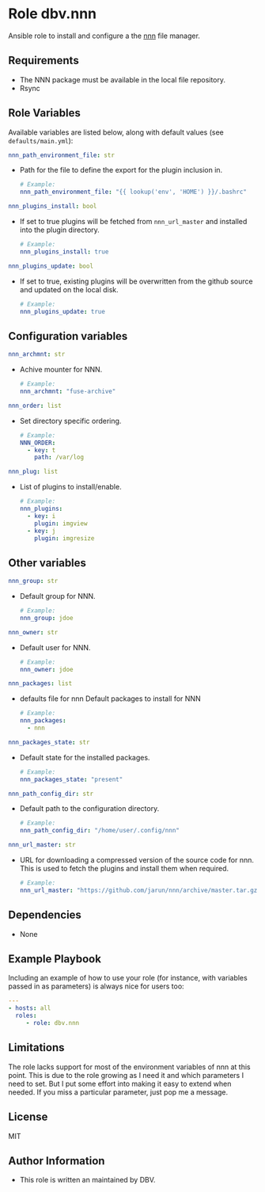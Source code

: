 # Role dbv.nnn

Ansible role to install and configure a the [nnn][#nnn] file manager.

## Requirements

* The NNN package must be available in the local file repository.
* Rsync

## Role Variables

Available variables are listed below, along with default values (see `defaults/main.yml`):

```yaml
nnn_path_environment_file: str
```

* Path for the file to define the export for the plugin inclusion in.

  ```yaml
  # Example:
  nnn_path_environment_file: "{{ lookup('env', 'HOME') }}/.bashrc"
  ```

```yaml
nnn_plugins_install: bool
```

* If set to true plugins will be fetched from `nnn_url_master` and installed into the plugin directory.

  ```yaml
  # Example:
  nnn_plugins_install: true
  ```

```yaml
nnn_plugins_update: bool
```

* If set to true, existing plugins will be overwritten from the github
  source and updated on the local disk.

  ```yaml
  # Example:
  nnn_plugins_update: true
  ```

## Configuration variables

```yaml
nnn_archmnt: str
```

* Achive mounter for NNN.

  ```yaml
  # Example:
  nnn_archmnt: "fuse-archive"
  ```

```yaml
nnn_order: list
```

* Set directory specific ordering.

  ```yaml
  # Example:
  NNN_ORDER:
    - key: t
      path: /var/log
  ```

```yaml
nnn_plug: list
```

* List of plugins to install/enable.

  ```yaml
  # Example:
  nnn_plugins:
    - key: i
      plugin: imgview
    - key: j
      plugin: imgresize
  ```

## Other variables

```yaml
nnn_group: str
```

* Default group for NNN.

  ```yaml
  # Example:
  nnn_group: jdoe
  ```

```yaml
nnn_owner: str
```

* Default user for NNN.

  ```yaml
  # Example:
  nnn_owner: jdoe
  ```

```yaml
nnn_packages: list
```

* defaults file for nnn Default packages to install for NNN

  ```yaml
  # Example:
  nnn_packages:
    - nnn
  ```

```yaml
nnn_packages_state: str
```

* Default state for the installed packages.

  ```yaml
  # Example:
  nnn_packages_state: "present"
  ```

```yaml
nnn_path_config_dir: str
```

* Default path to the configuration directory.

  ```yaml
  # Example:
  nnn_path_config_dir: "/home/user/.config/nnn"
  ```

```yaml
nnn_url_master: str
```

* URL for downloading a compressed version of the source code for nnn. This is used to fetch the plugins and install them when required.

  ```yaml
  # Example:
  nnn_url_master: "https://github.com/jarun/nnn/archive/master.tar.gz"
  ```

## Dependencies

* None

## Example Playbook

Including an example of how to use your role (for instance, with variables passed in as parameters) is always nice for users too:

```yaml
---
- hosts: all
  roles:
     - role: dbv.nnn
```

## Limitations

The role lacks support for most of the environment variables of nnn at this point. This is due to the role growing as I need it and which parameters I need to set. But I put some effort into making it easy to extend when needed.
If you miss a particular parameter, just pop me a message.

## License

MIT

## Author Information

* This role is written an maintained by DBV.

[#nnn]: https://github.com/jarun/nnn

